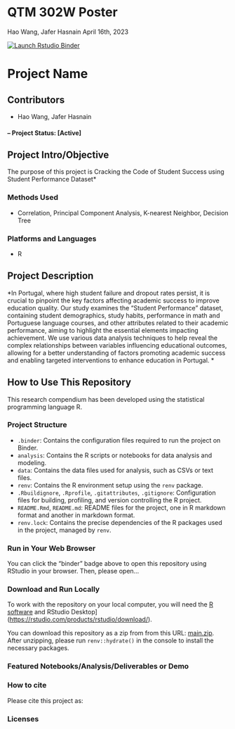 QTM 302W Poster
================
Hao Wang, Jafer Hasnain
April 16th, 2023

<!-- README.md is generated from README.Rmd. Please edit that file -->
<!-- badges: start -->

[![Launch Rstudio
Binder](http://mybinder.org/badge_logo.svg)](https://mybinder.org/v2/gh/haowangtaka/QTM-302W-Poster/main?urlpath=rstudio)
<!-- badges: end -->

# Project Name

## Contributors

- Hao Wang, Jafer Hasnain

#### – Project Status: \[Active\]

## Project Intro/Objective

The purpose of this project is Cracking the Code of Student Success
using Student Performance Dataset\*

### Methods Used

- Correlation, Principal Component Analysis, K-nearest Neighbor,
  Decision Tree

### Platforms and Languages

- R

## Project Description

*In Portugal, where high student failure and dropout rates persist, it
is crucial to pinpoint the key factors affecting academic success to
improve education quality. Our study examines the “Student Performance”
dataset, containing student demographics, study habits, performance in
math and Portuguese language courses, and other attributes related to
their academic performance, aiming to highlight the essential elements
impacting achievement. We use various data analysis techniques to help
reveal the complex relationships between variables influencing
educational outcomes, allowing for a better understanding of factors
promoting academic success and enabling targeted interventions to
enhance education in Portugal. *

## How to Use This Repository

This research compendium has been developed using the statistical
programming language R.

### Project Structure


- `.binder`: Contains the configuration files required to run the project on Binder.
- `analysis`: Contains the R scripts or notebooks for data analysis and modeling.
- `data`: Contains the data files used for analysis, such as CSVs or text files.
- `renv`: Contains the R environment setup using the `renv` package.
- `.Rbuildignore`, `.Rprofile`, `.gitattributes`, `.gitignore`: Configuration files for building, profiling, and version controlling the R project.
- `README.Rmd`, `README.md`: README files for the project, one in R markdown format and another in markdown format.
- `renv.lock`: Contains the precise dependencies of the R packages used in the project, managed by `renv`.

### Run in Your Web Browser

You can click the “binder” badge above to open this repository using
RStudio in your browser. Then, please open…

### Download and Run Locally

To work with the repository on your local computer, you will need the [R
software](https://cloud.r-project.org/) and RStudio
Desktop\](<https://rstudio.com/products/rstudio/download/>).

You can download this repository as a zip from from this URL:
[main.zip](/archive/main.zip). After unzipping, please run
`renv::hydrate()` in the console to install the necessary packages.

### Featured Notebooks/Analysis/Deliverables or Demo

### How to cite

Please cite this project as:

### Licenses
